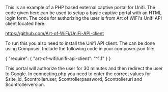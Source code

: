 This is an example of a PHP based external captive portal for Unifi. The code given here can be used to setup a basic captive portal with an HTML login form. The code for authorizing the user is from Art of WiFi's Unifi API client located here:

https://github.com/Art-of-WiFi/UniFi-API-client

To run this you also need to install the Unifi API client. The can be done using Composer. Include the following code in your composer.json file:

{
    "require": {
        "art-of-wifi/unifi-api-client": "^1.1"
    }
}

This portal will authorize the user for 30 minutes and then redirect the user to Google. In connecting.php you need to enter the correct values for $site_id, $controlleruser, $controllerpassword, $controllerurl and $controllerversion.
